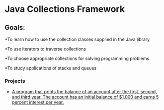 # Java Collections Framework

## Goals:
*To learn how to use the collection classes supplied in the Java library

*To use iterators to traverse collections

*To choose appropriate collections for solving programming problems

*To study applications of stacks and queues

### Projects
* [A program that prints the balance of an account after the first, second, and third year. The account has an initial balance of $1,000 and earns 5 percent interest per year.](Section-01-Getting-Started-And-Assessment/email.md)


